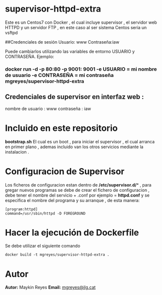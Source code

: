 # supervisor-httpd-extra



Este es un Centos7 con Docker , el cual incluye supervisor , el servidor web HTTPD y un servidor  FTP , en este caso al ser sistema Centos seria un vsftpd

 ##Credenciales de sesión
Usuario: www
Contraseña:iaw

Puede cambiarlos utilizando las variables de entorno USUARIO y CONTRASEÑA. Ejemplo:

### docker run -d -p 80:80 -p 9001: 9001 -e USUARIO = mi nombre de usuario -e CONTRASEÑA = mi contraseña mgreyes/supervisor-httpd-extra

## Credenciales de supervisor en interfaz web :

nombre de usuario : www
contraseña : iaw

# Incluido en este  repositorio 

**bootstrap.sh**
El cual es un boot , para iniciar el supervisor , el cual arranca en primer plano , ademas incluido van los otros servicios mediante la instalacion .

# Configuracion de Supervisor
 Los ficheros de configuracion estan dentro de **/etc/supervisor.d/***  , para gregar nuevos programas se debe de crear el fichero de configuracion , debe tener el nombre del servicio + .conf por ejemplo = **httpd.conf** y se especifica el nombre del programa y su arranque , de esta manera:
 
 ``` 
 [program:httpd]
 command=/usr/sbin/httpd -D FOREGROUND 
 ```
# Hacer la ejecución de Dockerfile

Se debe utilizar el siguiente comando 
```
docker build -t mgreyes/supervisor-httpd-extra .
``` 

# Autor
**Autor:** Maykin Reyes
**Email:** mgreyes@ilg.cat
